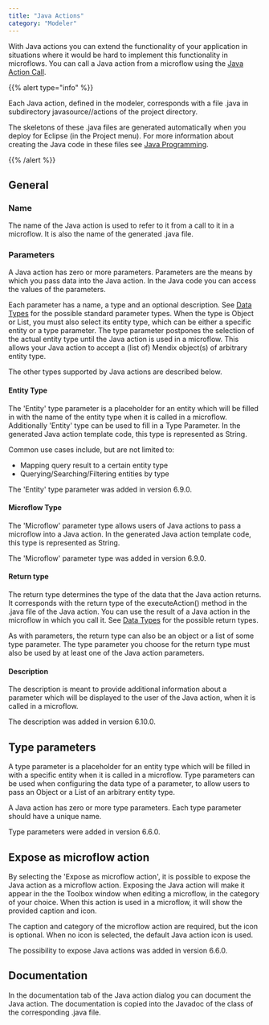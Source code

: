 ```yaml
---
title: "Java Actions"
category: "Modeler"
---
```



With Java actions you can extend the functionality of your application in situations where it would be hard to implement this functionality in microflows. You can call a Java action from a microflow using the [Java Action Call](java-action-call).

{{% alert type="info" %}}

Each Java action, defined in the modeler, corresponds with a file <name of Java action>.java in subdirectory javasource/<module name>/actions of the project directory.

The skeletons of these .java files are generated automatically when you deploy for Eclipse (in the Project menu). For more information about creating the Java code in these files see [Java Programming](java-programming).

{{% /alert %}}

## General

### Name

The name of the Java action is used to refer to it from a call to it in a microflow. It is also the name of the generated .java file.

### Parameters

A Java action has zero or more parameters. Parameters are the means by which you pass data into the Java action. In the Java code you can access the values of the parameters.

Each parameter has a name, a type and an optional description. See [Data Types](data-types) for the possible standard parameter types. When the type is Object or List, you must also select its entity type, which can be either a specific entity or a type parameter. The type parameter postpones the selection of the actual entity type until the Java action is used in a microflow. This allows your Java action to accept a (list of) Mendix object(s) of arbitrary entity type.

The other types supported by Java actions are described below.

#### Entity Type

The 'Entity' type parameter is a placeholder for an entity which will be filled in with the name of the entity type when it is called in a microflow. Additionally 'Entity' type can be used to fill in a Type Parameter. In the generated Java action template code, this type is represented as String. 

Common use cases include, but are not limited to:

* Mapping query result to a certain entity type
* Querying/Searching/Filtering entities by type

The 'Entity' type parameter was added in version 6.9.0.

#### Microflow Type

The 'Microflow' parameter type allows users of Java actions to pass a microflow into a Java action. In the generated Java action template code, this type is represented as String.

The 'Microflow' parameter type was added in version 6.9.0.

#### Return type

The return type determines the type of the data that the Java action returns. It corresponds with the return type of the executeAction() method in the .java file of the Java action. You can use the result of a Java action in the microflow in which you call it. See [Data Types](data-types) for the possible return types.

As with parameters, the return type can also be an object or a list of some type parameter. The type parameter you choose for the return type must also be used by at least one of the Java action parameters.

#### Description

The description is meant to provide additional information about a parameter which will be displayed to the user of the Java action, when it is called in a microflow.

The description was added in version 6.10.0.

## Type parameters

A type parameter is a placeholder for an entity type which will be filled in with a specific entity when it is called in a microflow. Type parameters can be used when configuring the data type of a parameter, to allow users to pass an Object or a List of an arbitrary entity type.

A Java action has zero or more type parameters. Each type parameter should have a unique name.

Type parameters were added in version 6.6.0.

## Expose as microflow action

By selecting the 'Expose as microflow action', it is possible to expose the Java action as a microflow action. Exposing the Java action will make it appear in the the Toolbox window when editing a microflow, in the category of your choice. When this action is used in a microflow, it will show the provided caption and icon.

The caption and category of the microflow action are required, but the icon is optional. When no icon is selected, the default Java action icon is used.

The possibility to expose Java actions was added in version 6.6.0.

## Documentation

In the documentation tab of the Java action dialog you can document the Java action. The documentation is copied into the Javadoc of the class of the corresponding .java file.
